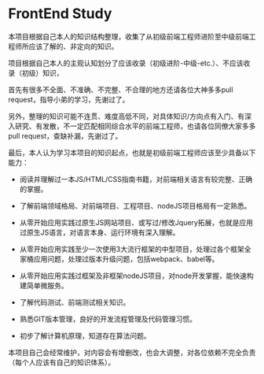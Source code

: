 # FrontEnd Study

本项目根据自己本人的知识结构整理，收集了从初级前端工程师进阶至中级前端工程师所应该了解的、非定向的知识。

项目根据自己本人的主观认知划分了应该收录（初级进阶-中级-etc.）、不应该收录（初级）知识，

首先有很多不全面、不准确、不完整、不合理的地方还请各位大神多多pull request，指导小弟的学习，先谢过了。

另外，整理的知识可能不连贯、难度高低不同，对具体知识/方向点有入门、有深入研究、有发散，不一定匹配相同综合水平的前端工程师，也请各位同僚大家多多pull request，查缺补漏，先谢过了。

最后，本人认为学习本项目的知识起点，也就是初级前端工程师应该至少具备以下能力：

* 阅读并理解过一本JS/HTML/CSS指南书籍，对前端相关语言有较完整、正确的掌握。

* 了解前端领域格局、对前端项目、工程项目、nodeJS项目格局有一定熟悉。

* 从零开始应用实践过原生JS网站项目、或写过/修改Jquery拓展，也就是应用过原生JS语言，对语言本身、运行环境有深入理解。

* 从零开始应用实践至少一次使用3大流行框架的中型项目，处理过各个框架全家桶应用问题，处理过版本升级问题，包括webpack、babel等。

* 从零开始应用实践过框架及非框架nodeJS项目，对node开发掌握，能快速构建简单微服务。

* 了解代码测试、前端测试相关知识。

* 熟悉GIT版本管理，良好的开发流程管理及代码管理习惯。

* 初步了解计算机原理，知道存在算法问题。

本项目自己会经常维护，对内容会有增删改，也会大调整，对各位依赖不完全负责（每个人应该有自己的知识体系）。
